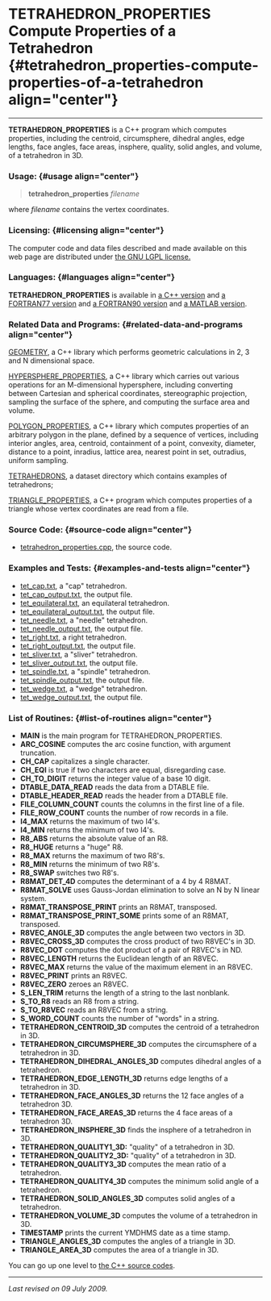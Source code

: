 TETRAHEDRON\_PROPERTIES\
Compute Properties of a Tetrahedron {#tetrahedron_properties-compute-properties-of-a-tetrahedron align="center"}
===================================

------------------------------------------------------------------------

**TETRAHEDRON\_PROPERTIES** is a C++ program which computes properties,
including the centroid, circumsphere, dihedral angles, edge lengths,
face angles, face areas, insphere, quality, solid angles, and volume, of
a tetrahedron in 3D.

### Usage: {#usage align="center"}

> **tetrahedron\_properties** *filename*

where *filename* contains the vertex coordinates.

### Licensing: {#licensing align="center"}

The computer code and data files described and made available on this
web page are distributed under [the GNU LGPL
license.](../../txt/gnu_lgpl.txt)

### Languages: {#languages align="center"}

**TETRAHEDRON\_PROPERTIES** is available in [a C++
version](../../cpp_src/tetrahedron_properties/tetrahedron_properties.html)
and [a FORTRAN77
version](../../f77_src/tetrahedron_properties/tetrahedron_properties.html)
and [a FORTRAN90
version](../../f_src/tetrahedron_properties/tetrahedron_properties.html)
and [a MATLAB
version](../../m_src/tetrahedron_properties/tetrahedron_properties.html).

### Related Data and Programs: {#related-data-and-programs align="center"}

[GEOMETRY](../../cpp_src/geometry/geometry.html), a C++ library which
performs geometric calculations in 2, 3 and N dimensional space.

[HYPERSPHERE\_PROPERTIES](../../cpp_src/hypersphere_properties/hypersphere_properties.html),
a C++ library which carries out various operations for an M-dimensional
hypersphere, including converting between Cartesian and spherical
coordinates, stereographic projection, sampling the surface of the
sphere, and computing the surface area and volume.

[POLYGON\_PROPERTIES](../../cpp_src/polygon_properties/polygon_properties.html),
a C++ library which computes properties of an arbitrary polygon in the
plane, defined by a sequence of vertices, including interior angles,
area, centroid, containment of a point, convexity, diameter, distance to
a point, inradius, lattice area, nearest point in set, outradius,
uniform sampling.

[TETRAHEDRONS](../../datasets/tetrahedrons/tetrahedrons.html), a dataset
directory which contains examples of tetrahedrons;

[TRIANGLE\_PROPERTIES](../../cpp_src/triangle_properties/triangle_properties.html),
a C++ program which computes properties of a triangle whose vertex
coordinates are read from a file.

### Source Code: {#source-code align="center"}

-   [tetrahedron\_properties.cpp](tetrahedron_properties.cpp), the
    source code.

### Examples and Tests: {#examples-and-tests align="center"}

-   [tet\_cap.txt](../../datasets/tetrahedrons/tet_cap.txt), a "cap"
    tetrahedron.
-   [tet\_cap\_output.txt](tet_cap_output.txt), the output file.
-   [tet\_equilateral.txt](../../datasets/tetrahedrons/tet_equilateral.txt),
    an equilateral tetrahedron.
-   [tet\_equilateral\_output.txt](tet_equilateral_output.txt), the
    output file.
-   [tet\_needle.txt](../../datasets/tetrahedrons/tet_needle.txt), a
    "needle" tetrahedron.
-   [tet\_needle\_output.txt](tet_needle_output.txt), the output file.
-   [tet\_right.txt](../../datasets/tetrahedrons/tet_right.txt), a right
    tetrahedron.
-   [tet\_right\_output.txt](tet_right_output.txt), the output file.
-   [tet\_sliver.txt](../../datasets/tetrahedrons/tet_sliver.txt), a
    "sliver" tetrahedron.
-   [tet\_sliver\_output.txt](tet_sliver_output.txt), the output file.
-   [tet\_spindle.txt](../../datasets/tetrahedrons/tet_spindle.txt), a
    "spindle" tetrahedron.
-   [tet\_spindle\_output.txt](tet_spindle_output.txt), the output file.
-   [tet\_wedge.txt](../../datasets/tetrahedrons/tet_wedge.txt), a
    "wedge" tetrahedron.
-   [tet\_wedge\_output.txt](tet_wedge_output.txt), the output file.

### List of Routines: {#list-of-routines align="center"}

-   **MAIN** is the main program for TETRAHEDRON\_PROPERTIES.
-   **ARC\_COSINE** computes the arc cosine function, with argument
    truncation.
-   **CH\_CAP** capitalizes a single character.
-   **CH\_EQI** is true if two characters are equal, disregarding case.
-   **CH\_TO\_DIGIT** returns the integer value of a base 10 digit.
-   **DTABLE\_DATA\_READ** reads the data from a DTABLE file.
-   **DTABLE\_HEADER\_READ** reads the header from a DTABLE file.
-   **FILE\_COLUMN\_COUNT** counts the columns in the first line of a
    file.
-   **FILE\_ROW\_COUNT** counts the number of row records in a file.
-   **I4\_MAX** returns the maximum of two I4's.
-   **I4\_MIN** returns the minimum of two I4's.
-   **R8\_ABS** returns the absolute value of an R8.
-   **R8\_HUGE** returns a "huge" R8.
-   **R8\_MAX** returns the maximum of two R8's.
-   **R8\_MIN** returns the minimum of two R8's.
-   **R8\_SWAP** switches two R8's.
-   **R8MAT\_DET\_4D** computes the determinant of a 4 by 4 R8MAT.
-   **R8MAT\_SOLVE** uses Gauss-Jordan elimination to solve an N by N
    linear system.
-   **R8MAT\_TRANSPOSE\_PRINT** prints an R8MAT, transposed.
-   **R8MAT\_TRANSPOSE\_PRINT\_SOME** prints some of an R8MAT,
    transposed.
-   **R8VEC\_ANGLE\_3D** computes the angle between two vectors in 3D.
-   **R8VEC\_CROSS\_3D** computes the cross product of two R8VEC's in
    3D.
-   **R8VEC\_DOT** computes the dot product of a pair of R8VEC's in ND.
-   **R8VEC\_LENGTH** returns the Euclidean length of an R8VEC.
-   **R8VEC\_MAX** returns the value of the maximum element in an R8VEC.
-   **R8VEC\_PRINT** prints an R8VEC.
-   **R8VEC\_ZERO** zeroes an R8VEC.
-   **S\_LEN\_TRIM** returns the length of a string to the last
    nonblank.
-   **S\_TO\_R8** reads an R8 from a string.
-   **S\_TO\_R8VEC** reads an R8VEC from a string.
-   **S\_WORD\_COUNT** counts the number of "words" in a string.
-   **TETRAHEDRON\_CENTROID\_3D** computes the centroid of a tetrahedron
    in 3D.
-   **TETRAHEDRON\_CIRCUMSPHERE\_3D** computes the circumsphere of a
    tetrahedron in 3D.
-   **TETRAHEDRON\_DIHEDRAL\_ANGLES\_3D** computes dihedral angles of a
    tetrahedron.
-   **TETRAHEDRON\_EDGE\_LENGTH\_3D** returns edge lengths of a
    tetrahedron in 3D.
-   **TETRAHEDRON\_FACE\_ANGLES\_3D** returns the 12 face angles of a
    tetrahedron 3D.
-   **TETRAHEDRON\_FACE\_AREAS\_3D** returns the 4 face areas of a
    tetrahedron 3D.
-   **TETRAHEDRON\_INSPHERE\_3D** finds the insphere of a tetrahedron in
    3D.
-   **TETRAHEDRON\_QUALITY1\_3D:** "quality" of a tetrahedron in 3D.
-   **TETRAHEDRON\_QUALITY2\_3D:** "quality" of a tetrahedron in 3D.
-   **TETRAHEDRON\_QUALITY3\_3D** computes the mean ratio of a
    tetrahedron.
-   **TETRAHEDRON\_QUALITY4\_3D** computes the minimum solid angle of a
    tetrahedron.
-   **TETRAHEDRON\_SOLID\_ANGLES\_3D** computes solid angles of a
    tetrahedron.
-   **TETRAHEDRON\_VOLUME\_3D** computes the volume of a tetrahedron in
    3D.
-   **TIMESTAMP** prints the current YMDHMS date as a time stamp.
-   **TRIANGLE\_ANGLES\_3D** computes the angles of a triangle in 3D.
-   **TRIANGLE\_AREA\_3D** computes the area of a triangle in 3D.

You can go up one level to [the C++ source codes](../cpp_src.html).

------------------------------------------------------------------------

*Last revised on 09 July 2009.*
